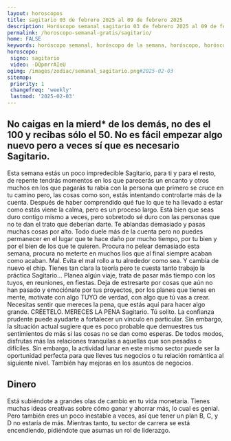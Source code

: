 ```yaml
---
layout: horoscopos
title: sagitario 03 de febrero 2025 al 09 de febrero 2025 
description: Horóscopo semanal sagitario 03 de febrero 2025 al 09 de febrero 2025. No caigas en la mierd* de los demás, no des el 100 y recibas sólo el 50. No es fácil empezar algo nuevo pero a veces sí que es necesario Sagitario.
permalink: /horoscopo-semanal-gratis/sagitario/
home: FALSE
keywords: horóscopo semanal, horóscopo de la semana, horóscopo, horóscopo gratis,horóscopos, horóscopo esperanza gracia, horoscopos sagitario la semana, horóscopos gratis, Tarot, Astrologia, Zodíaco, sagitario, horoscopo gratis, semanal
horoscopo:
 signo: sagitario
 video: -DQpmrrAIeU
ogimg: /images/zodiac/semanal_sagitario.png#2025-02-03
sitemap:
 priority: 1
 changefreq: 'weekly'
 lastmod: '2025-02-03'
---
```




## No caigas en la mierd* de los demás, no des el 100 y recibas sólo el 50. No es fácil empezar algo nuevo pero a veces sí que es necesario Sagitario.

Esta semana estás un poco impredecible Sagitario, para ti y para el resto, de repente tendrás momentos en los que parecerás un encanto y otros muchos en los que pagarás tu rabia con la persona que primero se cruce en tu camino pero, las cosas como son, estás intentando controlarte más de la cuenta. Después de haber comprendido qué fue lo que te ha llevado a estar como estás viene la calma, pero es un proceso largo. Está bien que seas duro contigo mismo a veces, pero sobretodo sé duro con las personas que no te dan el trato que deberían darte. Te ablandas demasiado y pasas muchas cosas por alto. Todo duele más de la cuenta pero no puedes permanecer en el lugar que te hace daño por mucho tiempo, por tu bien y por el bien de los que te quieren. Procura no pelear demasiado esta semana, procura no meterte en muchos líos que al final siempre acaban como acaban. Mal. Evita el mal rollo a tu alrededor como sea. Y cambia de nuevo el chip. Tienes tan clara la teoría pero te cuesta tanto trabajo la práctica Sagitario… Planea algún viaje, trata de pasar más tiempo con los tuyos, en reuniones, en fiestas. Deja de estresarte por cosas que aún no han pasado y emociónate por tus proyectos, por los planes que tienes en mente, motívate con algo TUYO de verdad, con algo que tú vas a crear. Necesitas sentir que mereces la pena, que estás aquí para hacer algo grande. CRÉETELO. MERECES LA PENA Sagitario. Tú solito.
La confianza prudente puede ayudarte a fortalecer un vínculo en particular. Sin embargo, la situación actual sugiere que es poco probable que demuestres tus sentimientos de más si las cosas no se dan como esperas. De todos modos, disfrutas más las relaciones tranquilas a aquellas que son pesadas o difíciles. Sin embargo, la actividad lunar en este mismo sector puede ser la oportunidad perfecta para que lleves tus negocios o tu relación romántica al siguiente nivel. También hay mejoras en los asuntos de negocios.

## Dinero

Está subiéndote a grandes olas de cambio en tu vida monetaria. Tienes muchas ideas creativas sobre cómo ganar y ahorrar más, lo cual es genial. Pero también eres un poco inestable a veces, así que tener un plan B, C, y D no estaría de más. Mientras tanto, tu sector de carrera se está encendiendo, pidiéndote que asumas un rol de liderazgo.